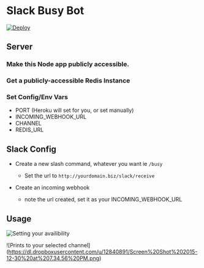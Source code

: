 # Slack Busy Bot

[![Deploy](https://www.herokucdn.com/deploy/button.svg)](https://heroku.com/deploy)

## Server
### Make this Node app publicly accessible.
### Get a publicly-accessible Redis Instance
### Set Config/Env Vars

- PORT (Heroku will set for you, or set manually)
- INCOMING_WEBHOOK_URL
- CHANNEL
- REDIS_URL

## Slack Config

- Create a new slash command, whatever you want ie `/busy`
  - Set the url to `http://yourdomain.biz/slack/receive`
  
- Create an incoming webhook
  - note the url created, set it as your INCOMING_WEBHOOK_URL

## Usage

![Setting your availibility](https://dl.dropboxusercontent.com/u/12840891/Screen%20Shot%202015-12-30%20at%207.34.37%20PM.png)

![Prints to your selected channel] (https://dl.dropboxusercontent.com/u/12840891/Screen%20Shot%202015-12-30%20at%207.34.56%20PM.png)

